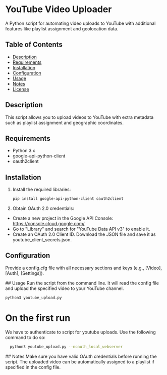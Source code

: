 # YouTube Video Uploader

A Python script for automating video uploads to YouTube with additional features like playlist assignment and geolocation data.

## Table of Contents
- [Description](#description)
- [Requirements](#requirements)
- [Installation](#installation)
- [Configuration](#configuration)
- [Usage](#usage)
- [Notes](#notes)
- [License](#license)

## Description
This script allows you to upload videos to YouTube with extra metadata such as playlist assignment and geographic coordinates.

## Requirements
- Python 3.x
- google-api-python-client
- oauth2client

## Installation
1. Install the required libraries:
   ```sh
   pip install google-api-python-client oauth2client
   ```
2. Obtain OAuth 2.0 credentials:
- Create a new project in the Google API Console: https://console.cloud.google.com/
- Go to "Library" and search for "YouTube Data API v3" to enable it.
- Create an OAuth 2.0 Client ID. Download the JSON file and save it as youtube_client_secrets.json.

## Configuration
Provide a config.cfg file with all necessary sections and keys (e.g., [Video], [Auth], [Settings]).

## Usage
Run the script from the command line. It will read the config file and upload the specified video to your YouTube channel.
   ```sh
   python3 youtube_upload.py 
   ```

# On the first run #
We have to authenticate to script for youtube uploads. Use the following command to do so:
 ```sh
   python3 youtube_upload.py --noauth_local_webserver
   ```

## Notes
Make sure you have valid OAuth credentials before running the script.
The uploaded video can be automatically assigned to a playlist if specified in the config file.